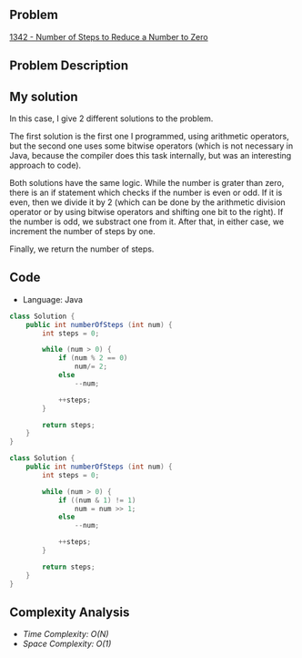 
## Problem

[1342 - Number of Steps to Reduce a Number to Zero](https://leetcode.com/problems/number-of-steps-to-reduce-a-number-to-zero/)

## Problem Description


## My solution

In this case, I give 2 different solutions to the problem.

The first solution is the first one I programmed, using arithmetic operators, but the second one uses some bitwise operators (which is not necessary in Java, because the compiler does this task internally, but was an interesting approach to code).

Both solutions have the same logic. While the number is grater than zero, there is an if statement which checks if the number is even or odd. If it is even, then we divide it by 2 (which can be done by the arithmetic division operator or by using bitwise operators and shifting one bit to the right). If the number is odd, we substract one from it. After that, in either case, we increment the number of steps by one.

Finally, we return the number of steps.


## Code

- Language: Java

```java
class Solution {
    public int numberOfSteps (int num) {
        int steps = 0;

        while (num > 0) {
            if (num % 2 == 0)
                num/= 2;
            else
                --num;

            ++steps;
        }

        return steps;
    }
}
```

```java
class Solution {
    public int numberOfSteps (int num) {
        int steps = 0;

        while (num > 0) {
            if ((num & 1) != 1)
                num = num >> 1;
            else
                --num;

            ++steps;
        }

        return steps;
    }
}
```
## Complexity Analysis

- _Time Complexity: O(N)_
- _Space Complexity: O(1)_
